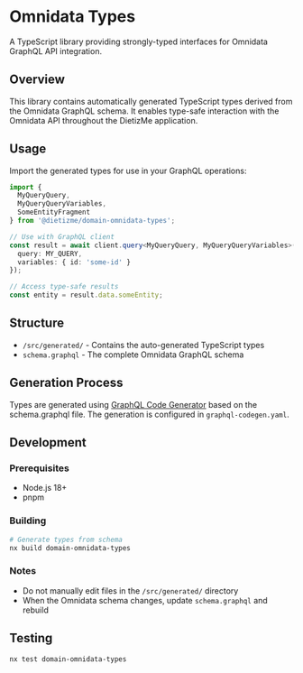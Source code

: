 # Omnidata Types

A TypeScript library providing strongly-typed interfaces for Omnidata GraphQL API integration.

## Overview

This library contains automatically generated TypeScript types derived from the Omnidata GraphQL schema. It enables type-safe interaction with the Omnidata API throughout the DietizMe application.

## Usage

Import the generated types for use in your GraphQL operations:

```typescript
import { 
  MyQueryQuery, 
  MyQueryQueryVariables, 
  SomeEntityFragment 
} from '@dietizme/domain-omnidata-types';

// Use with GraphQL client
const result = await client.query<MyQueryQuery, MyQueryQueryVariables>({
  query: MY_QUERY,
  variables: { id: 'some-id' }
});

// Access type-safe results
const entity = result.data.someEntity;
```

## Structure

- `/src/generated/` - Contains the auto-generated TypeScript types
- `schema.graphql` - The complete Omnidata GraphQL schema

## Generation Process

Types are generated using [GraphQL Code Generator](https://the-guild.dev/graphql/codegen) based on the schema.graphql file. The generation is configured in `graphql-codegen.yaml`.

## Development

### Prerequisites

- Node.js 18+
- pnpm

### Building

```bash
# Generate types from schema
nx build domain-omnidata-types
```

### Notes

- Do not manually edit files in the `/src/generated/` directory
- When the Omnidata schema changes, update `schema.graphql` and rebuild

## Testing

```bash
nx test domain-omnidata-types
```
